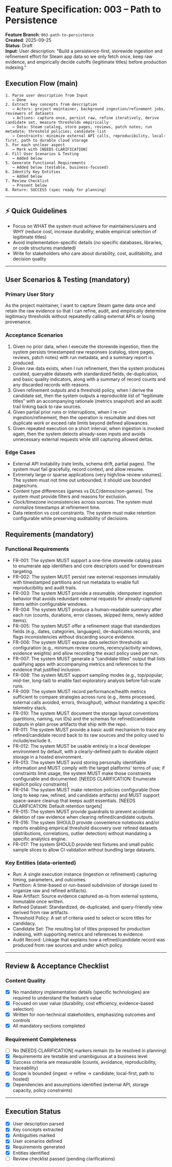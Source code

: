 # Feature Specification: 003 – Path to Persistence

**Feature Branch**: `003-path-to-persistence`  
**Created**: 2025-09-25  
**Status**: Draft  
**Input**: User description: "Build a persistence-first, storewide ingestion and refinement effort for Steam app data so we only fetch once, keep raw evidence, and empirically decide cutoffs (legitimate titles) before production indexing."

## Execution Flow (main)
```
1. Parse user description from Input
   → Done
2. Extract key concepts from description
   → Actors: project maintainer, background ingestion/refinement jobs, reviewers of datasets
   → Actions: capture once, persist raw, refine iteratively, derive candidate set, measure thresholds empirically
   → Data: Steam catalog, store pages, reviews, patch notes; run metadata; threshold policies; candidate list
   → Constraints: minimize external API calls, reproducibility, local-first, path to durable cloud storage
3. For each unclear aspect
   → Mark with [NEEDS CLARIFICATION]
4. Fill User Scenarios & Testing
   → Added below
5. Generate Functional Requirements
   → Added below (testable, business-focused)
6. Identify Key Entities
   → Added below
7. Review Checklist
   → Present below
8. Return: SUCCESS (spec ready for planning)
```

---

## ⚡ Quick Guidelines
- Focus on WHAT the system must achieve for maintainers/users and WHY (reduce cost, increase durability, enable empirical selection of legitimate titles)
- Avoid implementation-specific details (no specific databases, libraries, or code structures mandated)
- Write for stakeholders who care about durability, cost, auditability, and decision quality

---

## User Scenarios & Testing (mandatory)

### Primary User Story
As the project maintainer, I want to capture Steam game data once and retain the raw evidence so that I can refine, audit, and empirically determine legitimacy thresholds without repeatedly calling external APIs or losing provenance.

### Acceptance Scenarios
1. Given no prior data, when I execute the storewide ingestion, then the system persists timestamped raw responses (catalog, store pages, reviews, patch notes) with run metadata, and a summary report is produced.
2. Given raw data exists, when I run refinement, then the system produces curated, queryable datasets with standardized fields, de-duplication, and basic quality indicators, along with a summary of record counts and any discarded records with reasons.
3. Given refinement outputs and a threshold policy, when I derive the candidate set, then the system outputs a reproducible list of “legitimate titles” with an accompanying rationale (metrics snapshot) and an audit trail linking back to raw sources.
4. Given partial prior runs or interruptions, when I re-run ingestion/refinement, then the operation is resumable and does not duplicate work or exceed rate limits beyond defined allowances.
5. Given repeated execution on a short interval, when ingestion is invoked again, then the system detects already-seen inputs and avoids unnecessary external requests while still capturing allowed deltas.

### Edge Cases
- External API instability (rate limits, schema drift, partial pages). The system must fail gracefully, record context, and allow resume.
- Extremely large or sparse applications (very high/low review volumes). The system must not time out unbounded; it should use bounded pages/runs.
- Content type differences (games vs DLC/demos/non-games). The system must provide filters and reasons for exclusion.
- Clock/timezone inconsistencies across sources. The system must normalize timestamps at refinement time.
- Data retention vs cost constraints. The system must make retention configurable while preserving auditability of decisions.

## Requirements (mandatory)

### Functional Requirements
- FR-001: The system MUST support a one-time storewide catalog pass to enumerate app identifiers and core descriptors used for downstream targeting.
- FR-002: The system MUST persist raw external responses immutably with timestamped partitions and run metadata to enable full reproducibility and audit trails.
- FR-003: The system MUST provide a resumable, idempotent ingestion behavior that avoids redundant external requests for already-captured items within configurable windows.
- FR-004: The system MUST produce a human-readable summary after each run (counts, durations, error classes, skipped items, newly added items).
- FR-005: The system MUST offer a refinement stage that standardizes fields (e.g., dates, categories, languages), de-duplicates records, and flags inconsistencies without discarding source evidence.
- FR-006: The system MUST expose data selection thresholds as configuration (e.g., minimum review counts, recency/activity windows, evidence weights) and allow recording the exact policy used per run.
- FR-007: The system MUST generate a “candidate titles” output that lists qualifying apps with accompanying metrics and references to the evidence that justified inclusion.
- FR-008: The system MUST support sampling modes (e.g., top/popular, mid-tier, long-tail) to enable fast exploratory analysis before full-scale runs.
- FR-009: The system MUST record performance/health metrics sufficient to compare strategies across runs (e.g., items processed, external calls avoided, errors, throughput), without mandating a specific telemetry stack.
- FR-010: The system MUST document the storage layout conventions (partitions, naming, run IDs) and the schemas for refined/candidate outputs in plain prose artifacts that ship with the repo.
- FR-011: The system MUST provide a basic audit mechanism to trace any refined/candidate record back to its raw sources and the policy used to include/exclude it.
- FR-012: The system MUST be usable entirely in a local developer environment by default, with a clearly-defined path to durable object storage in a hosted environment.
- FR-013: The system MUST avoid storing personally identifiable information and MUST comply with the target platforms’ terms of use; if constraints limit usage, the system MUST make those constraints configurable and documented. [NEEDS CLARIFICATION: Enumerate explicit policy constraints]
- FR-014: The system MUST make retention policies configurable (how long to keep raw, refined, and candidate artifacts) and MUST support space-aware cleanup that keeps audit essentials. [NEEDS CLARIFICATION: Default retention targets]
- FR-015: The system MUST provide guardrails to prevent accidental deletion of raw evidence when clearing refined/candidate outputs.
- FR-016: The system SHOULD provide convenience notebooks and/or reports enabling empirical threshold discovery over refined datasets (distributions, correlations, outlier detection) without mandating a specific analytics engine.
- FR-017: The system SHOULD provide test fixtures and small public sample slices to allow CI validation without bundling large datasets.

### Key Entities (data-oriented)
- Run: A single execution instance (ingestion or refinement) capturing timing, parameters, and outcomes.
- Partition: A time-based or run-based subdivision of storage (used to organize raw and refined artifacts).
- Raw Artifact: Source evidence captured as-is from external systems, immutable once written.
- Refined Dataset: Standardized, de-duplicated, and query-friendly view derived from raw artifacts.
- Threshold Policy: A set of criteria used to select or score titles for candidacy.
- Candidate Set: The resulting list of titles proposed for production indexing, with supporting metrics and references to evidence.
- Audit Record: Linkage that explains how a refined/candidate record was produced from raw sources and under which policy.

---

## Review & Acceptance Checklist

### Content Quality
- [x] No mandatory implementation details (specific technologies) are required to understand the feature’s value
- [x] Focused on user value (durability, cost efficiency, evidence-based selection)
- [x] Written for non-technical stakeholders, emphasizing outcomes and controls
- [x] All mandatory sections completed

### Requirement Completeness
- [ ] No [NEEDS CLARIFICATION] markers remain (to be resolved in planning)
- [x] Requirements are testable and unambiguous at a business level
- [x] Success criteria are measurable (counts, avoidance, reproducibility, traceability)
- [x] Scope is bounded (ingest → refine → candidate; local-first, path to hosted)
- [x] Dependencies and assumptions identified (external API, storage capacity, policy constraints)

---

## Execution Status

- [x] User description parsed
- [x] Key concepts extracted
- [x] Ambiguities marked
- [x] User scenarios defined
- [x] Requirements generated
- [x] Entities identified
- [ ] Review checklist passed (pending clarifications)
